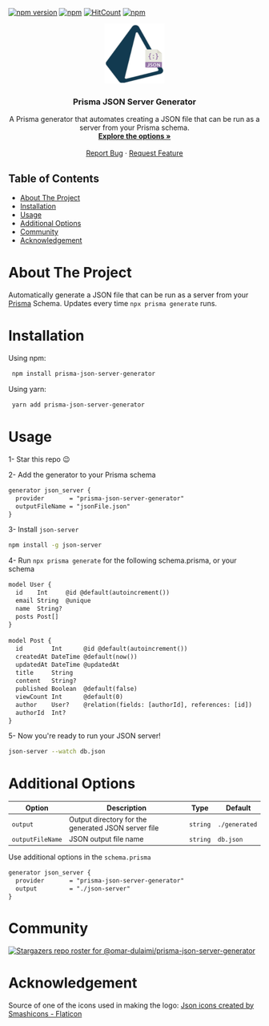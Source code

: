 [![npm version](https://badge.fury.io/js/prisma-json-server-generator.svg)](https://badge.fury.io/js/prisma-json-server-generator)
[![npm](https://img.shields.io/npm/dt/prisma-json-server-generator.svg)](https://www.npmjs.com/package/prisma-json-server-generator)
[![HitCount](https://hits.dwyl.com/omar-dulaimi/prisma-json-server-generator.svg?style=flat)](http://hits.dwyl.com/omar-dulaimi/prisma-json-server-generator)
[![npm](https://img.shields.io/npm/l/prisma-json-server-generator.svg)](LICENSE)

<p align="center">
  <a href="https://github.com/omar-dulaimi/prisma-json-server-generator">
    <img src="https://raw.githubusercontent.com/omar-dulaimi/prisma-json-server-generator/master/logo.png" alt="Logo" width="120" height="120">
  </a>
  <h3 align="center">Prisma JSON Server Generator</h3>
  <p align="center">
    A Prisma generator that automates creating a JSON file that can be run as a server from your Prisma schema.
    <br />
    <a href="https://github.com/omar-dulaimi/prisma-json-server-generator#additional-options"><strong>Explore the options »</strong></a>
    <br />
    <br />
    <a href="https://github.com/omar-dulaimi/prisma-json-server-generator/issues/new?template=bug_report.yml">Report Bug</a>
    ·
    <a href="https://github.com/omar-dulaimi/prisma-json-server-generator/issues/new?template=feature_request.md">Request Feature</a>
  </p>
</p>

## Table of Contents

- [About The Project](#about-the-project)
- [Installation](#installation)
- [Usage](#usage)
- [Additional Options](#additional-options)
- [Community](#community)
- [Acknowledgement](#acknowledgement)

# About The Project

Automatically generate a JSON file that can be run as a server from your [Prisma](https://github.com/prisma/prisma) Schema. Updates every time `npx prisma generate` runs.

# Installation

Using npm:

```bash
 npm install prisma-json-server-generator
```

Using yarn:

```bash
 yarn add prisma-json-server-generator
```

# Usage

1- Star this repo 😉

2- Add the generator to your Prisma schema

```prisma
generator json_server {
  provider       = "prisma-json-server-generator"
  outputFileName = "jsonFile.json"
}
```

3- Install `json-server`

```bash
npm install -g json-server
```

4- Run `npx prisma generate` for the following schema.prisma, or your schema

```prisma
model User {
  id    Int     @id @default(autoincrement())
  email String  @unique
  name  String?
  posts Post[]
}

model Post {
  id        Int      @id @default(autoincrement())
  createdAt DateTime @default(now())
  updatedAt DateTime @updatedAt
  title     String
  content   String?
  published Boolean  @default(false)
  viewCount Int      @default(0)
  author    User?    @relation(fields: [authorId], references: [id])
  authorId  Int?
}
```

5- Now you're ready to run your JSON server!

```bash
json-server --watch db.json
```

# Additional Options

| Option           |  Description                                                 | Type      |  Default      |
| ---------------- | ------------------------------------------------------------ | --------- | ------------- |
| `output`         | Output directory for the generated JSON server file          | `string`  | `./generated` |
| `outputFileName` | JSON output file name                                        | `string`  | `db.json`     |

Use additional options in the `schema.prisma`

```prisma
generator json_server {
  provider       = "prisma-json-server-generator"
  output         = "./json-server"
}
```
# Community
[![Stargazers repo roster for @omar-dulaimi/prisma-json-server-generator](https://reporoster.com/stars/omar-dulaimi/prisma-json-server-generator)](https://github.com/omar-dulaimi/prisma-json-server-generator/stargazers)

# Acknowledgement 

Source of one of the icons used in making the logo: <a href="https://www.flaticon.com/free-icons/json" title="json icons">Json icons created by Smashicons - Flaticon</a>